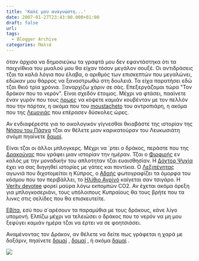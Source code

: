 ```yaml
---
title: 'Καλέ μου αναγνώστη...'
date: 2007-01-27T23:43:00.000+01:00
draft: false
url: 
tags:
  - Blogger Archive
categories: Παλιά
---
```


όταν άρχισα να δημοσιεύκω τα γραφτά μου δεν εφαντάστηκα ότι τα παιχνίθκια του μυαλού μου θα είχαν τόσον μεγάλον σουξέ. Οι αντιδράσεις τζαι τα καλά λόγια που έλαβα, ο αριθμός των επισκεπτών που μεγαλώνει, εδώκαν μου θάρρος να ξαναστρωθώ στη δουλειά. Τα είχα παρατήσει εδώ τζαι θκιό τρία χρόνια. Ξαναρχίζω χάριν σε σάς. Επεξεργάζομαι τώρα "Τον δράκον που το νερόν". Είναι σχεδόν έτοιμος. Μέχρι να φτάσει, πααίνετε έναν γυρόν που τους [ήρωες](http://acerasanthropophorum.blogspot.com/2007/01/blog-post_14.html) να κόψετε καμιάν κουβένταν με τον πελλόν που την πόρταν, η ακόμα που του [moustacheto](http://acerasanthropophorum.blogspot.com/2007/01/blog-post.html) του αντροπιάρη, η ακόμα που της [Λεμονιάς](http://acerasanthropophorum.blogspot.com/2007/01/blog-post_07.html) που επέρασεν δύσκολες ώρες.  
  
Αν ενδιαφέρεστε για το οικολογικόν γίγνεσθαι θκιαβάστε της ιστορίαν της [Νήσου του Πάσχα](http://acerasanthropophorum.blogspot.com/2007/01/blog-post_13.html) τζαι αν θέλετε μιαν καρικατούραν του Λευκωσιάτη σνόμπ πηαίνετε [δαμαί](http://acerasanthropophorum.blogspot.com/2007/01/blog-post_23.html).  
  
Είναι τζαι οι άλλοι μπλογκερς. Μέχρι να ΄ρτει ο δράκος, περάστε που της [Δρακούνας](http://drakouna.blogspot.com/) που γράφει μιαν ιστορίαν την ημέραν. Τζαι ο [Φιρφιρής](http://xenihtikon.blogspot.com/) εν καλός με την μοναδικήν του απλοτηταν τζαι ευαισθησίαν. Η [Δόχτορ Ψυχία](http://dr-psychia.blogspot.com/) έχει να σας διηγηθεί ιστορίες με γάτες και ποντίκια. Ο [Λεξιπένητας](http://pousounefkopoupaeis.blogspot.com/index.html) αγωνιά που διχοτομείται η Κύπρος, ο [Αδαής](http://adais.blogspot.com/) φωτογραφίζει τα όμορφα του κόσμου που τον περιβάλλει, το [Ηλίθιο Αγρίνό](http://hlithioagrino.blogspot.com/) καίγεται σαν τσιγάρο. Η [Verity devotee](http://sensesmess.blogspot.com/) φορεί μαύρα λόγω εκπομπών CO2. Αν έχεται ακόμα όρεξη για μπλογκοσεριάνι, τους υπόλοιπους Κυπραίους θα τους βρήτε που τα λινκς στις σελίδες που θα επισκευτείτε.  
  
[Εβίτα](http://evitac.blogspot.com/index.html), εσύ που σ΄αρέσουν τα παραμύθια με τους δράκους, κάνε λίγο υπομονή. Ελπίζω μέχρι να τελειώσει ο δράκος που το νερόν να μη μου ξεφύγει καμιάν ημέρα τζαι να έρτει να σε φοητσιάσει.  
  
Αναμένοντας τον Δράκον, αν θέλετε να δείτε πως γράφεται η χαρά με δοξάριν, πηαίνετε [δαμαί](http://www.youtube.com/watch?v=nlmpbL23Olk&mode=related&search=) , [δαμαί](http://www.myspace.com/tarafdehaidouksbandofgypsies) , ή ακόμα [δαμαί](http://www.youtube.com/watch?v=ENvPuAA5odI&mode=related&search=) .  
  
[![](https://blogger.googleusercontent.com/img/b/R29vZ2xl/AVvXsEgEZzoucjaZxfxE6N9HP2lrmnspiLaS0fvcrREg_pxXfBvKEa1LM723iAu6RpTsyZFqkcujIKhc5BHlF4Q3FQzq41pXW2BG7hi0E40t0x4BAjmfq88VDUMug6PYlY6ximRdI1ftxEjKShE/s200/Image+7.png)](https://blogger.googleusercontent.com/img/b/R29vZ2xl/AVvXsEgEZzoucjaZxfxE6N9HP2lrmnspiLaS0fvcrREg_pxXfBvKEa1LM723iAu6RpTsyZFqkcujIKhc5BHlF4Q3FQzq41pXW2BG7hi0E40t0x4BAjmfq88VDUMug6PYlY6ximRdI1ftxEjKShE/s1600-h/Image+7.png)
